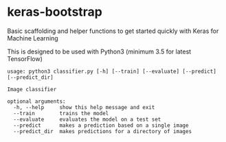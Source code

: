 # keras-bootstrap
Basic scaffolding and helper functions to get started quickly with Keras for Machine Learning

This is designed to be used with Python3 (minimum 3.5 for latest TensorFlow)

```
usage: python3 classifier.py [-h] [--train] [--evaluate] [--predict] [--predict_dir]

Image classifier

optional arguments:
  -h, --help     show this help message and exit
  --train        trains the model
  --evaluate     evaluates the model on a test set
  --predict      makes a prediction based on a single image
  --predict_dir  makes predictions for a directory of images
```
